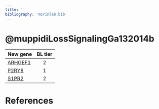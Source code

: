 ```yaml
---
title: ''
bibliography: 'morinlab.bib'
---
```


# @muppidiLossSignalingGa132014b
|New gene|BL tier|
|:-|:-:|
|[ARHGEF1](ARHGEF1)|2 |
|[P2RY8](P2RY8)|1 |
|[S1PR2](S1PR2)|2 |

# References

